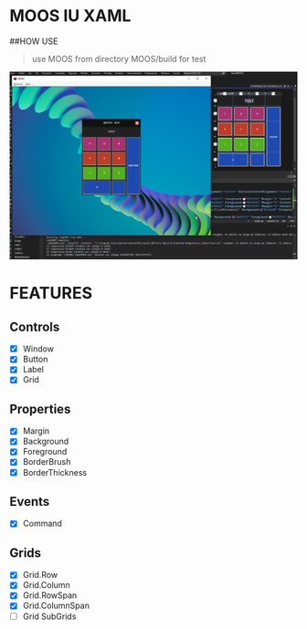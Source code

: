 # MOOS IU XAML

##HOW USE
>use MOOS from directory MOOS/build for test

![Main](images/screen2.png)

# FEATURES

## Controls
- [x] Window
- [x] Button
- [x] Label
- [x] Grid

## Properties
- [x] Margin
- [x] Background
- [x] Foreground
- [x] BorderBrush
- [x] BorderThickness

## Events
- [x] Command

## Grids
- [x] Grid.Row
- [x] Grid.Column
- [x] Grid.RowSpan
- [x] Grid.ColumnSpan
- [ ] Grid SubGrids

